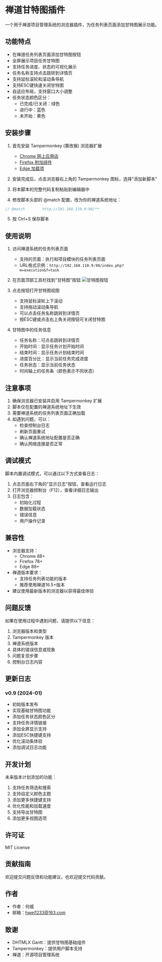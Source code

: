 # 禅道甘特图插件

一个用于禅道项目管理系统的浏览器插件，为任务列表页面添加甘特图展示功能。

## 功能特点

- 在禅道任务列表页面添加甘特图按钮
- 全屏展示项目任务甘特图
- 支持任务进度、状态的可视化展示
- 任务名称支持点击跳转到详情页
- 支持鼠标滚轮和滚动条导航
- 支持ESC键快速关闭甘特图
- 自适应布局，支持窗口大小调整
- 任务状态颜色区分：
  - 已完成/已关闭：绿色
  - 进行中：蓝色
  - 未开始：黄色

## 安装步骤

1. 首先安装 Tampermonkey (篡改猴) 浏览器扩展
   - [Chrome 网上应用店](https://chrome.google.com/webstore/detail/tampermonkey/dhdgffkkebhmkfjojejmpbldmpobfkfo)
   - [Firefox 附加组件](https://addons.mozilla.org/zh-CN/firefox/addon/tampermonkey/)
   - [Edge 加载项](https://microsoftedge.microsoft.com/addons/detail/tampermonkey/iikmkjmpaadaobahmlepeloendndfphd)

2. 安装完成后，点击浏览器右上角的 Tampermonkey 图标，选择"添加新脚本"

3. 将本脚本的完整代码复制粘贴到编辑器中

4. 修改脚本头部的 @match 配置，改为你的禅道系统地址：

```javascript
// @match        http://192.168.110.9:90/**
```

5. 按 Ctrl+S 保存脚本

## 使用说明

1. 访问禅道系统的任务列表页面
   - 支持的页面：执行和项目模块的任务列表页面
   - URL格式示例：`http://192.168.110.9:90/index.php?m=execution&f=task`

2. 在页面顶部工具栏找到"甘特图"按钮
   ![甘特图按钮](./images/gantt-button.png)

3. 点击按钮打开甘特图视图
   - 支持鼠标滚轮上下滚动
   - 支持拖动滚动条导航
   - 可以点击任务名称跳转到详情页
   - 按ESC键或点击右上角关闭按钮可关闭甘特图

4. 甘特图中的任务信息
   - 任务名称：可点击跳转到详情页
   - 开始时间：显示任务计划开始时间
   - 结束时间：显示任务计划结束时间
   - 进度百分比：显示当前任务完成进度
   - 任务状态：显示当前任务状态
   - 时间轴上的任务条（颜色表示不同状态）

## 注意事项

1. 确保浏览器已安装并启用 Tampermonkey 扩展
2. 脚本仅在配置的禅道系统地址下生效
3. 需要禅道系统的任务列表页面正确加载
4. 如遇到问题，可以：
   - 检查控制台日志
   - 刷新页面重试
   - 确认禅道系统地址配置是否正确
   - 确认网络连接是否正常

## 调试模式

脚本内置调试模式，可以通过以下方式查看日志：
1. 点击页面右下角的"显示日志"按钮，查看运行日志
2. 打开浏览器控制台（F12），查看详细日志输出
3. 日志包含：
   - 初始化过程
   - 数据加载状态
   - 错误信息
   - 用户操作记录

## 兼容性

- 浏览器支持：
  - Chrome 88+
  - Firefox 78+
  - Edge 88+
- 禅道版本要求：
  - 支持任务列表功能的版本
  - 推荐使用禅道16.5+版本
- 建议使用最新版本的浏览器以获得最佳体验

## 问题反馈

如果在使用过程中遇到问题，请提供以下信息：
1. 浏览器版本和类型
2. Tampermonkey 版本
3. 禅道系统版本
4. 具体的错误信息或现象
5. 问题复现步骤
6. 控制台日志内容

## 更新日志

### v0.9 (2024-01)
- 初始版本发布
- 实现基础甘特图功能
- 添加任务状态颜色区分
- 支持任务详情链接
- 添加全屏显示支持
- 添加ESC快捷键支持
- 优化滚动条体验
- 添加调试日志功能

## 开发计划

未来版本计划添加的功能：
1. 支持任务筛选和搜索
2. 支持自定义颜色主题
3. 添加更多快捷键支持
4. 优化性能和加载速度
5. 支持导出甘特图
6. 添加更多视图选项

## 许可证

MIT License

## 贡献指南

欢迎提交问题反馈和功能建议，也欢迎提交代码贡献。

## 作者

- 作者：何威
- 邮箱：hwei1233@163.com

## 致谢

- DHTMLX Gantt：提供甘特图基础组件
- Tampermonkey：提供用户脚本支持
- 禅道：开源项目管理系统